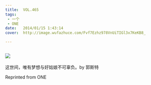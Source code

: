 ```yaml
---
title:	VOL.465
tags:
 - 一个
 - ONE
date:	2014/01/15 1:43:14
cover:	http://image.wufazhuce.com/Fvf7Ezhz978VnUiTIGl3x7KeKB8_

---
```

![](http://image.wufazhuce.com/Fvf7Ezhz978VnUiTIGl3x7KeKB8_)
---

这世间，唯有梦想与好姑娘不可辜负。by 郭斯特
 
Reprinted from ONE
